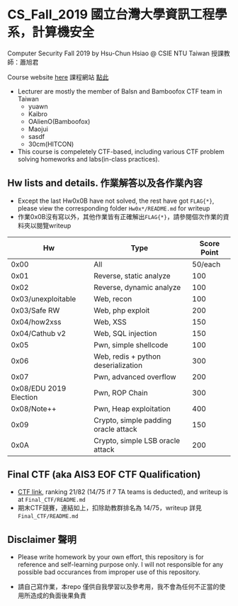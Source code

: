 # CS_Fall_2019 國立台灣大學資訊工程學系，計算機安全 
Computer Security Fall 2019 by Hsu-Chun Hsiao @ CSIE NTU Taiwan
授課教師：蕭旭君

Course website [here](https://edu-ctf.csie.org/)
課程網站 [點此](https://edu-ctf.csie.org/)

* Lecturer are mostly the member of Balsn and Bamboofox CTF team in Taiwan
    * yuawn
    * Kaibro
    * OAlienO(Bamboofox)
    * Maojui
    * sasdf 
    * 30cm(HITCON)
* This course is compeletely CTF-based, including various CTF problem solving homeworks and labs(in-class practices).

## Hw lists and details. 作業解答以及各作業內容
* Except the last Hw0x0B have not solved, the rest have got `FLAG{*}`, please view the corresponding folder `Hw0x*/README.md` for writeup
* 作業0x0B沒有寫以外，其他作業皆有正確解出`FLAG{*}`，請參閱個次作業的資料夾以閱覽writeup

| Hw                     | Type                                 | Score Point |
| ---------------------- | ------------------------------------ | ----------- |
| 0x00                   | All                                  | 50/each     |
| 0x01                   | Reverse, static analyze              | 100         |
| 0x02                   | Reverse, dynamic analyze             | 100         |
| 0x03/unexploitable     | Web, recon                           | 100         |
| 0x03/Safe RW           | Web, php exploit                     | 200         |
| 0x04/how2xss           | Web, XSS                             | 150         |
| 0x04/Cathub v2         | Web, SQL injection                   | 150         |
| 0x05                   | Pwn, simple shellcode                | 100         |
| 0x06                   | Web, redis + python deserialization  | 300         |
| 0x07                   | Pwn, advanced overflow               | 200         |
| 0x08/EDU 2019 Election | Pwn, ROP Chain                       | 300         |
| 0x08/Note++            | Pwn, Heap exploitation               | 400         |
| 0x09                   | Crypto, simple padding oracle attack | 150         |
| 0x0A                   | Crypto, simple LSB oracle attack     | 200         |

## Final CTF (aka AIS3 EOF CTF Qualification)
* [CTF link](https://eductf.zoolab.org/), ranking 21/82 (14/75 if 7 TA teams is deducted), and writeup is at `Final_CTF/README.md`
* 期末CTF競賽，連結如上，扣除助教群排名為 14/75，writeup 詳見 `Final_CTF/README.md`

## Disclaimer 聲明
* Please write homework by your own effort, this repository is for reference and self-learning purpose only. I will not responsible for any possible bad occurances from improper use of this repository.

* 請自己寫作業，本repo 僅供自我學習以及參考用，我不會為任何不正當的使用所造成的負面後果負責